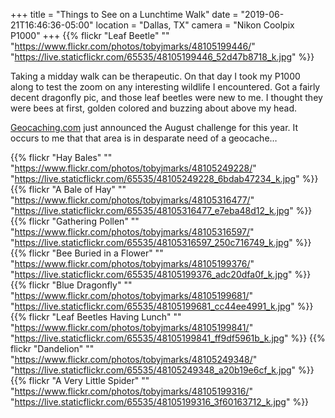 +++
title = "Things to See on a Lunchtime Walk"
date = "2019-06-21T16:46:36-05:00"
location = "Dallas, TX"
camera = "Nikon Coolpix P1000"
+++
{{% flickr "Leaf Beetle"
           ""
           "https://www.flickr.com/photos/tobyjmarks/48105199446/"
           "https://live.staticflickr.com/65535/48105199446_52d47b8718_k.jpg" %}}
<!--more-->
Taking a midday walk can be therapeutic. On that day I took my P1000 along to test the zoom on any interesting wildlife I encountered. Got a fairly decent dragonfly pic, and those leaf beetles were new to me. I thought they were bees at first, golden colored and buzzing about above my head. 

[Geocaching.com](http://www.geocaching.com/) just announced the August challenge for this year. It occurs to me that that area is in desparate need of a geocache…

{{% flickr "Hay Bales"
           ""
           "https://www.flickr.com/photos/tobyjmarks/48105249228/"
           "https://live.staticflickr.com/65535/48105249228_6bdab47234_k.jpg" %}}
{{% flickr "A Bale of Hay"
           ""
           "https://www.flickr.com/photos/tobyjmarks/48105316477/"
           "https://live.staticflickr.com/65535/48105316477_e7eba48d12_k.jpg" %}}
{{% flickr "Gathering Pollen"
           ""
           "https://www.flickr.com/photos/tobyjmarks/48105316597/"
           "https://live.staticflickr.com/65535/48105316597_250c716749_k.jpg" %}}
{{% flickr "Bee Buried in a Flower"
           ""
           "https://www.flickr.com/photos/tobyjmarks/48105199376/"
           "https://live.staticflickr.com/65535/48105199376_adc20dfa0f_k.jpg" %}}
{{% flickr "Blue Dragonfly"
           ""
           "https://www.flickr.com/photos/tobyjmarks/48105199681/"
           "https://live.staticflickr.com/65535/48105199681_cc44ee4991_k.jpg" %}}
{{% flickr "Leaf Beetles Having Lunch"
           ""
           "https://www.flickr.com/photos/tobyjmarks/48105199841/"
           "https://live.staticflickr.com/65535/48105199841_ff9df5961b_k.jpg" %}}
{{% flickr "Dandelion"
           ""
           "https://www.flickr.com/photos/tobyjmarks/48105249348/"
           "https://live.staticflickr.com/65535/48105249348_a20b19e6cf_k.jpg" %}}
{{% flickr "A Very Little Spider"
           ""
           "https://www.flickr.com/photos/tobyjmarks/48105199316/"
           "https://live.staticflickr.com/65535/48105199316_3f60163712_k.jpg" %}}
